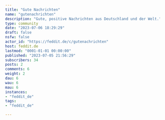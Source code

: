 ```yaml
---
title: "Gute Nachrichten" 
name: "gutenachrichten"
description: "Gute, positive Nachrichten aus Deutschland und der Welt."
type: community
date: "2023-07-06 18:29:29"
draft: false
nsfw: false
actor_id: "https://feddit.de/c/gutenachrichten"
host: feddit.de
lastmod: "0001-01-01 00:00:00"
published: "2023-07-05 21:56:29"
subscribers: 34
posts: 2
comments: 6
weight: 2
dau: 6
wau: 6
mau: 6
instances:
- "feddit_de"
tags: 
- "feddit_de"

---
```


